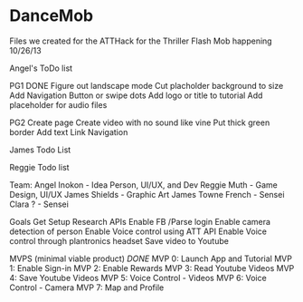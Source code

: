 DanceMob
========

Files we created for the ATTHack for the Thriller Flash Mob happening 10/26/13


Angel's ToDo list

PG1
DONE Figure out landscape mode
Cut placholder background to size
Add Navigation Button or swipe dots
Add logo or title to tutorial
Add placeholder for audio files

PG2
Create page
Create video with no sound like vine
Put thick green border
Add text
Link Navigation


James Todo List



Reggie Todo list





Team: 
Angel Inokon - Idea Person, UI/UX, and Dev
Reggie Muth - Game Design, UI/UX
James Shields - Graphic Art
James Towne French - Sensei
Clara ? - Sensei

Goals
Get Setup
Research APIs
Enable FB /Parse login
Enable camera detection of person
Enable Voice control using ATT API
Enable Voice control through plantronics headset
Save video to Youtube


MVPS (minimal viable product)
*DONE* MVP 0: Launch App and Tutorial
MVP 1: Enable Sign-in
MVP 2: Enable Rewards
MVP 3: Read Youtube Videos
MVP 4: Save Youtube Videos
MVP 5: Voice Control - Videos
MVP 6: Voice Control - Camera
MVP 7: Map and Profile

